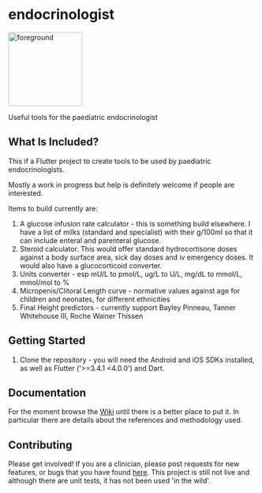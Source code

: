 # endocrinologist
<img width="150" height="150" alt="foreground" src="https://github.com/user-attachments/assets/e5b27296-b585-4002-a203-85400f383057" />

Useful tools for the paediatric endocrinologist

## What Is Included?

This if a Flutter project to create tools to be used by paediatric endocrinologists.

Mostly a work in progress but help is definitely welcome if people are interested.

Items to build currently are:

1. A glucose infusion rate calculator - this is something build elsewhere. I have a list of milks (standard and specialist) with their g/100ml so that it can include enteral and parenteral glucose.
2. Steroid calculator. This would offer standard hydrocortisone doses against a body surface area, sick day doses and iv emergency doses. It would also have a glucocorticoid converter.
3. Units converter - esp mU/L to pmol/L, ug/L to U/L, mg/dL to mmol/L, mmol/mol to %
4. Micropenis/Clitoral Length curve - normative values against age for children and neonates, for different ethnicities
5. Final Height predictors - currently support Bayley Pinneau, Tanner Whitehouse III, Roche Wainer Thissen

## Getting Started

1. Clone the repository - you will need the Android and iOS SDKs installed, as well as Flutter ('>=3.4.1 <4.0.0') and Dart.

## Documentation

For the moment browse the [Wiki](https://github.com/eatyourpeas/endocrinologist/wiki) until there is a better place to put it. In particular there are details about the references and methodology used.

## Contributing

Please get involved! If you are a clinician, please post requests for new features, or bugs that you have found [here](https://github.com/eatyourpeas/endocrinologist/issues). This project is still not live and although there are unit tests, it has not been used 'in the wild'. 
